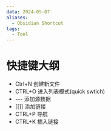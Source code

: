 ```yaml
---
data: 2024-05-07
aliases:
  - Obsidian Shortcut
tags:
  - Tool
---
```

# 快捷键大纲

-  Ctrl+N 创建新文件
- CTRL+O 进入列表模式(quick swtich)
- --- 添加源数据
- [[]] 添加链接
- CTRL+P 导航
- CTRL+K 插入链接
